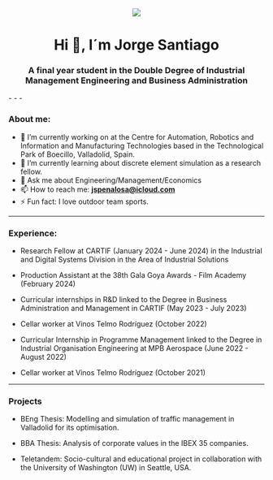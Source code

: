 <div id=header align="center">
  <img src="https://64.media.tumblr.com/tumblr_m9odfzjhPh1qm6oc3o1_500.gif" widht="100" />
  <h1 align="center">Hi 👋, I´m Jorge Santiago</h1>
  <h3 align="center"> A final year student in the Double Degree of Industrial Management Engineering and Business Administration </h3>
</div>
- - -

### About me:

- 🔭 I’m currently working on at the Centre for Automation, Robotics and Information and Manufacturing Technologies based in the Technological Park of Boecillo, Valladolid, Spain.
- 🌱 I’m currently learning about discrete element simulation as a research fellow.
- 💬 Ask me about Engineering/Management/Economics
- 📫 How to reach me: **jspenalosa@icloud.com**
- ⚡ Fun fact: I love outdoor team sports.
- - -

### Experience:

- Research Fellow at CARTIF (January 2024 - June 2024) in the Industrial and Digital Systems Division in the Area of
Industrial Solutions

- Production Assistant at the 38th Gala Goya Awards - Film Academy (February 2024)

- Curricular internships in R&D linked to the Degree in Business Administration and Management in CARTIF (May 2023 - July 2023)

- Cellar worker at Vinos Telmo Rodríguez (October 2022)

- Curricular Internship in Programme Management linked to the Degree in Industrial Organisation Engineering at MPB Aerospace (June 2022 - August 2022)

- Cellar worker at Vinos Telmo Rodríguez (October 2021)
- - -

### Projects

- BEng Thesis: Modelling and simulation of traffic management in Valladolid for its optimisation. 

- BBA Thesis: Analysis of corporate values in the IBEX 35 companies.

- Teletandem: Socio-cultural and educational project in collaboration with the University of Washington (UW) in Seattle, USA.
